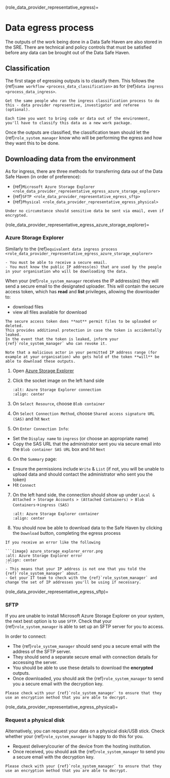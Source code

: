 (role_data_provider_representative_egress)=

# Data egress process

The outputs of the work being done in a Data Safe Haven are also stored in the SRE.
There are technical and policy controls that must be satisfied before any data can be brought out of the Data Safe Haven.

## Classification

The first stage of egressing outputs is to classify them.
This follows the {ref}`same workflow <process_data_classification>` as for {ref}`data ingress <process_data_ingress>`.

```{hint}
Get the same people who ran the ingress classification process to do this - data provider representive, investigator and referee (optional).
```

```{note}
Each time you want to bring code or data out of the environment, you'll have to classify this data as a new work package.
```

Once the outputs are classified, the classification team should let the {ref}`role_system_manager` know who will be performing the egress and how they want this to be done.

## Downloading data from the environment

As for ingress, there are three methods for transferring data out of the Data Safe Haven (in order of preference):

- {ref}`Microsoft Azure Storage Explorer <role_data_provider_representative_egress_azure_storage_explorer>`
- {ref}`SFTP <role_data_provider_representative_egress_sftp>`
- {ref}`Physical <role_data_provider_representative_egress_physical>`

```{danger}
Under no circumstance should sensitive data be sent via email, even if encrypted.
```

(role_data_provider_representative_egress_azure_storage_explorer)=

### Azure Storage Explorer

Similarly to the {ref}`equivalent data ingress process <role_data_provider_representative_egress_azure_storage_explorer>`

```{important}
- You must be able to receive a secure email.
- You must know the public IP address(es) that are used by the people in your organisation who will be downloading the data.
```

When your {ref}`role_system_manager` receives the IP address(es) they will send a secure email to the designated uploader.
This will contain the secure access token, which has **read** and **list** privileges, allowing the downloader to:

- download files
- view all files available for download

```{attention}
The secure access token does **not** permit files to be uploaded or deleted.
This provides additional protection in case the token is accidentally leaked.
In the event that the token is leaked, inform your {ref}`role_system_manager` who can revoke it.
```

```{danger}
Note that a malicious actor in your permitted IP address range (for example at your organisation) who gets hold of the token **will** be able to download these outputs.
```

1. Open [Azure Storage Explorer](https://azure.microsoft.com/en-us/features/storage-explorer/)
2. Click the socket image on the left hand side

   ```{image} azure_storage_explorer_connect.png
   :alt: Azure Storage Explorer connection
   :align: center
   ```

3. On `Select Resource`, choose `Blob container`
4. On `Select Connection Method`, choose `Shared access signature URL (SAS)` and hit `Next`
5. On `Enter Connection Info`:
  - Set the `Display name` to `ingress` (or choose an appropriate name)
  - Copy the SAS URL that the administrator sent you via secure email into the `Blob container SAS URL` box and hit `Next`
6. On the `Summary` page:
  - Ensure the permissions include `Write` & `List` (if not, you will be unable to upload data and should contact the administrator who sent you the token)
  - Hit `Connect`
7. On the left hand side, the connection should show up under `Local & Attached > Storage Accounts > (Attached Containers) > Blob Containers`->`ingress (SAS)`

   ```{image} azure_storage_explorer_container.png
   :alt: Azure Storage Explorer container
   :align: center
   ```

8. You should now be able to download data to the Safe Haven by clicking the `Download` button, completing the egress process

````{error}
If you receive an error like the following

```{image} azure_storage_explorer_error.png
:alt: Azure Storage Explorer error
:align: center
```
- This means that your IP address is not one that you told the {ref}`role_system_manager` about.
- Get your IT team to check with the {ref}`role_system_manager` and change the set of IP addresses you'll be using if necessary.
````

(role_data_provider_representative_egress_sftp)=

### SFTP

If you are unable to install Microsoft Azure Storage Explorer on your system, the next best option is to use `SFTP`.
Check that your {ref}`role_system_manager` is able to set up an SFTP server for you to access.

In order to connect:

- The {ref}`role_system_manager` should send you a secure email with the address of the SFTP server.
- They should send a separate secure email with connection details for accessing the server.
- You should be able to use these details to download the **encrypted** outputs.
- Once downloaded, you should ask the {ref}`role_system_manager` to send you a secure email with the decryption key.

```{caution}
Please check with your {ref}`role_system_manager` to ensure that they use an encryption method that you are able to decrypt.
```

(role_data_provider_representative_egress_physical)=

### Request a physical disk

Alternatively, you can request your data on a physical disk/USB stick.
Check whether your {ref}`role_system_manager` is happy to do this for you.

- Request delivery/courier of the device from the hosting institution.
- Once received, you should ask the {ref}`role_system_manager` to send you a secure email with the decryption key.

```{caution}
Please check with your {ref}`role_system_manager` to ensure that they use an encryption method that you are able to decrypt.
```
